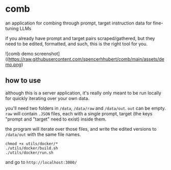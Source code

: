 # comb
an application for combing through prompt, target instruction data for fine-tuning LLMs

if you already have prompt and target pairs scraped/gathered, but they need to be edited, formatted, and such, this is the right tool for you.

![comb demo screenshot]((https://raw.githubusercontent.com/spencerhhubert/comb/main/assets/demo.png)

## how to use
although this is a server application, it's really only meant to be run locally for quickly iterating over your own data.

you'll need two folders in `/data`, `/data/raw` and `/data/out`. `out` can be empty. `raw` will contain `.JSON` files, each with a single prompt, target (the keys "prompt and "target" need to exist) inside them.

the program will iterate over those files, and write the edited versions to `/data/out` with the same file names.

```
chmod +x utils/docker/*
./utils/docker/build.sh
./utils/docker/run.sh
```

and go to `http://localhost:3000/`
